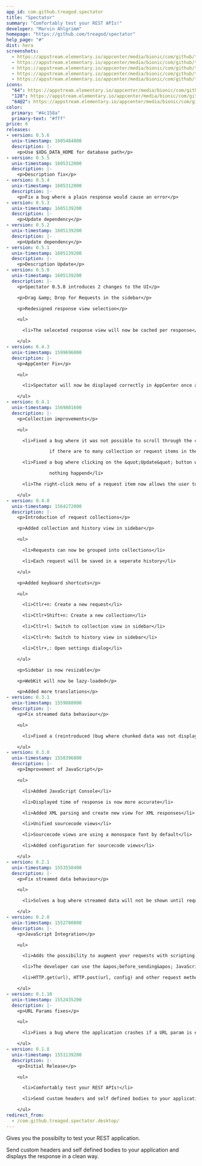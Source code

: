 ```yaml
---
app_id: com.github.treagod.spectator
title: "Spectator"
summary: "Comfortably test your REST APIs!"
developer: "Marvin Ahlgrimm"
homepage: "https://github.com/treagod/spectator"
help_page: "#"
dist: hera
screenshots:
  - https://appstream.elementary.io/appcenter/media/bionic/com/github/treagod.spectator/84AB1F18324D910E1E4FA3A8FB0B7C9F/screenshots/image-1_orig.png
  - https://appstream.elementary.io/appcenter/media/bionic/com/github/treagod.spectator/84AB1F18324D910E1E4FA3A8FB0B7C9F/screenshots/image-2_orig.png
  - https://appstream.elementary.io/appcenter/media/bionic/com/github/treagod.spectator/84AB1F18324D910E1E4FA3A8FB0B7C9F/screenshots/image-3_orig.png
  - https://appstream.elementary.io/appcenter/media/bionic/com/github/treagod.spectator/84AB1F18324D910E1E4FA3A8FB0B7C9F/screenshots/image-4_orig.png
  - https://appstream.elementary.io/appcenter/media/bionic/com/github/treagod.spectator/84AB1F18324D910E1E4FA3A8FB0B7C9F/screenshots/image-5_orig.png
icons:
  "64": https://appstream.elementary.io/appcenter/media/bionic/com/github/treagod.spectator/84AB1F18324D910E1E4FA3A8FB0B7C9F/icons/64x64/com.github.treagod.spectator_com.github.treagod.spectator.png
  "128": https://appstream.elementary.io/appcenter/media/bionic/com/github/treagod.spectator/84AB1F18324D910E1E4FA3A8FB0B7C9F/icons/128x128/com.github.treagod.spectator_com.github.treagod.spectator.png
  "64@2": https://appstream.elementary.io/appcenter/media/bionic/com/github/treagod.spectator/84AB1F18324D910E1E4FA3A8FB0B7C9F/icons/64x64@2/com.github.treagod.spectator_com.github.treagod.spectator.png
color:
  primary: "#4c158a"
  primary-text: "#fff"
price: 6
releases:
- version: 0.5.6
  unix-timestamp: 1605484800
  description: |-
    <p>Use $XDG_DATA_HOME for database path</p>
- version: 0.5.5
  unix-timestamp: 1605312000
  description: |-
    <p>Description fix</p>
- version: 0.5.4
  unix-timestamp: 1605312000
  description: |-
    <p>Fix a bug where a plain response would cause an error</p>
- version: 0.5.3
  unix-timestamp: 1605139200
  description: |-
    <p>Update dependency</p>
- version: 0.5.2
  unix-timestamp: 1605139200
  description: |-
    <p>Update dependency</p>
- version: 0.5.1
  unix-timestamp: 1605139200
  description: |-
    <p>Description Update</p>
- version: 0.5.0
  unix-timestamp: 1605139200
  description: |-
    <p>Spectator 0.5.0 introduces 2 changes to the UI</p>

    <p>Drag &amp; Drop for Requests in the sidebar</p>

    <p>Redesigned response view selection</p>

    <ul>

      <li>The seleceted response view will now be cached per response</li>

    </ul>
- version: 0.4.3
  unix-timestamp: 1599696000
  description: |-
    <p>AppCenter Fix</p>

    <ul>

      <li>Spectator will now be displayed correctly in AppCenter once again.</li>

    </ul>
- version: 0.4.1
  unix-timestamp: 1569801600
  description: |-
    <p>Collection improvements</p>

    <ul>

      <li>Fixed a bug where it was not possible to scroll through the collections

                if there are to many collection or request items in the collection-sidebar</li>

      <li>Fixed a bug where clicking on the &quot;Update&quot; button when editing a collection

                nothing happend</li>

      <li>The right-click menu of a request item now allows the user to clone a request</li>

    </ul>
- version: 0.4.0
  unix-timestamp: 1564272000
  description: |-
    <p>Introduction of request collections</p>

    <p>Added collection and history view in sidebar</p>

    <ul>

      <li>Requests can now be grouped into collections</li>

      <li>Each request will be saved in a seperate history</li>

    </ul>

    <p>Added keyboard shortcuts</p>

    <ul>

      <li>Ctlr+n: Create a new request</li>

      <li>Ctlr+Shift+n: Create a new collection</li>

      <li>Ctlr+l: Switch to collection view in sidebar</li>

      <li>Ctlr+h: Switch to history view in sidebar</li>

      <li>Ctlr+,: Open settings dialog</li>

    </ul>

    <p>Sidebar is now resizable</p>

    <p>WebKit will now be lazy-loaded</p>

    <p>Added more translations</p>
- version: 0.3.1
  unix-timestamp: 1559088000
  description: |-
    <p>Fix streamed data behaviour</p>

    <ul>

      <li>Fixed a (reintroduced )bug where chunked data was not displayed</li>

    </ul>
- version: 0.3.0
  unix-timestamp: 1558396800
  description: |-
    <p>Improvement of JavaScript</p>

    <ul>

      <li>Added JavaScript Console</li>

      <li>Displayed time of response is now more accurate</li>

      <li>Added XML parsing and create new view for XML responses</li>

      <li>Unified sourcecode views</li>

      <li>Sourcecode views are using a monospace font by default</li>

      <li>Added configuration for sourcecode views</li>

    </ul>
- version: 0.2.1
  unix-timestamp: 1553558400
  description: |-
    <p>Fix streamed data behaviour</p>

    <ul>

      <li>Solves a bug where streamed data will not be shown until request finished (which might be never)</li>

    </ul>
- version: 0.2.0
  unix-timestamp: 1552780800
  description: |-
    <p>JavaScript Integration</p>

    <ul>

      <li>Adds the possibility to augment your requests with scripting.</li>

      <li>The developer can use the &apos;before_sending&apos; JavaScript function to augment the request.</li>

      <li>HTTP.get(url), HTTP.post(url, config) and other request methods are available from script</li>

    </ul>
- version: 0.1.10
  unix-timestamp: 1552435200
  description: |-
    <p>URL Params fixes</p>

    <ul>

      <li>Fixes a bug where the application crashes if a URL param is entered from key-value view without a URL</li>

    </ul>
- version: 0.1.8
  unix-timestamp: 1551139200
  description: |-
    <p>Initial Release</p>

    <ul>

      <li>Comfortably test your REST APIs!</li>

      <li>Send custom headers and self defined bodies to your application and displays the response in a clean way.</li>

    </ul>
redirect_from:
  - /com.github.treagod.spectator.desktop/
---
```


<p>Gives you the possibilty to test your REST application.</p>
<p>Send custom headers and self defined bodies to your application and
      displays the response in a clean way.</p>
